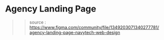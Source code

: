 # Agency Landing Page

>> source : https://www.figma.com/community/file/1349203071340277781/agency-landing-page-navytech-web-design